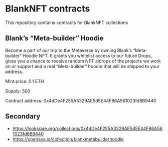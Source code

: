 # BlankNFT contracts

This repository contains contracts for BlankNFT collections

## Blank’s “Meta-builder” Hoodie

Become a part of our trip to the Metaverse by owning Blank’s “Meta-builder” Hoodie NFT.  It grants you whitelist access to our future Drops, gives you a chance to receive random NFT aidrops of the projects we work on or support and a real “Meta-builder” hoodie that will be shipped to your address.

Mint price: 0.1 ETH

Supply: 500

Contract address: 0x4dDe4F255A3329AE5d5E44F86A561023fd8B9440

## Secondary
- https://looksrare.org/collections/0x4dDe4F255A3329AE5d5E44F86A561023fd8B9440
- https://opensea.io/collection/blankmetabuilderhoodie
